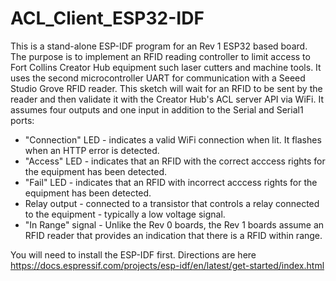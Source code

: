 # ACL_Client_ESP32-IDF

This is a stand-alone ESP-IDF program for an Rev 1 ESP32 based board. The purpose is to implement an RFID reading controller to limit access to Fort Collins Creator Hub equipment such laser cutters and machine tools. It uses the second microcontroller UART for communication with a Seeed Studio Grove RFID reader. This sketch will wait for an RFID to be sent by the reader and then validate it with the Creator Hub's ACL server API via WiFi. It assumes four outputs and one input in addition to the Serial and Serial1 ports:
* "Connection" LED - indicates a valid WiFi connection when lit. It flashes when an HTTP error is detected.
* "Access" LED - indicates that an RFID with the correct acccess rights for the equipment has been detected.
* "Fail" LED - indicates that an RFID with incorrect acccess rights for the equipment has been detected.
* Relay output - connected to a transistor that controls a relay connected to the equipment - typically a low voltage signal.
* "In Range" signal - Unlike the Rev 0 boards, the Rev 1 boards assume an RFID reader that provides an indication that there is a RFID within range.

You will need to install the ESP-IDF first. Directions are here https://docs.espressif.com/projects/esp-idf/en/latest/get-started/index.html
